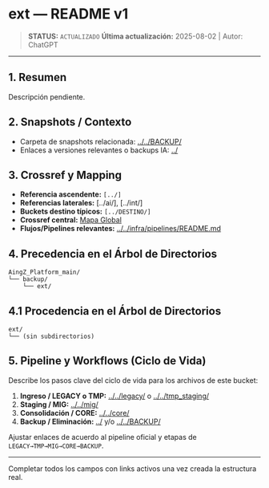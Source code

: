 # ext — README v1

> **STATUS:** `ACTUALIZADO`
> **Última actualización:** 2025-08-02 | Autor: ChatGPT


---

## 1. Resumen
Descripción pendiente.

## 2. Snapshots / Contexto
- Carpeta de snapshots relacionada: [../../BACKUP/](../../BACKUP/)
- Enlaces a versiones relevantes o backups IA: [../](../)


## 3. Crossref y Mapping
- **Referencia ascendente:** `[../]`
- **Referencias laterales:** [../ai/], [../int/]
- **Buckets destino típicos:** `[../DESTINO/]`
- **Crossref central:** [Mapa Global](../../core/data/crossref_mapping_buckets_aingz_platform_v_1_20250731.md)
- **Flujos/Pipelines relevantes:** [../../infra/pipelines/README.md](../../infra/pipelines/README.md)


## 4. Precedencia en el Árbol de Directorios
```text
AingZ_Platform_main/
└── backup/
    └── ext/
```

## 4.1 Procedencia en el Árbol de Directorios
```text
ext/
└── (sin subdirectorios)
```

## 5. Pipeline y Workflows (Ciclo de Vida)
Describe los pasos clave del ciclo de vida para los archivos de este bucket:
1. **Ingreso / LEGACY o TMP:** [../../legacy/](../../legacy/) o [../../tmp_staging/](../../tmp_staging/)
2. **Staging / MIG:** [../../mig/](../../mig/)
3. **Consolidación / CORE:** [../../core/](../../core/)
4. **Backup / Eliminación:** [../](../) y/o [../../BACKUP/](../../BACKUP/)


Ajustar enlaces de acuerdo al pipeline oficial y etapas de `LEGACY→TMP→MIG→CORE→BACKUP`.

---

Completar todos los campos con links activos una vez creada la estructura real.

